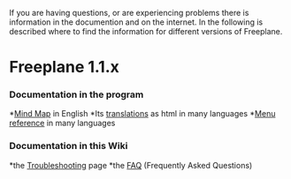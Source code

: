 If you are having questions, or are experiencing problems there is information in the documention and on the internet. In the following is described where to find the information for different versions of Freeplane. 

# Freeplane 1.1.x
### Documentation in the program

*[Mind Map](http://www.freeplane.org/doc/freeplane_applet.html) in English
*Its [translations](http://www.freeplane.org/doc/freeplane_all_languages.html) as html in many languages
*[Menu reference](http://www.freeplane.org/doc/FP_MenuReference_all_languages.html) in many languages

### Documentation in this **Wiki**
*the [Troubleshooting](Troubleshooting.md) page
*the [FAQ](FAQ.md) (Frequently Asked Questions)

<!-- ({Category:Documentation}) -->

